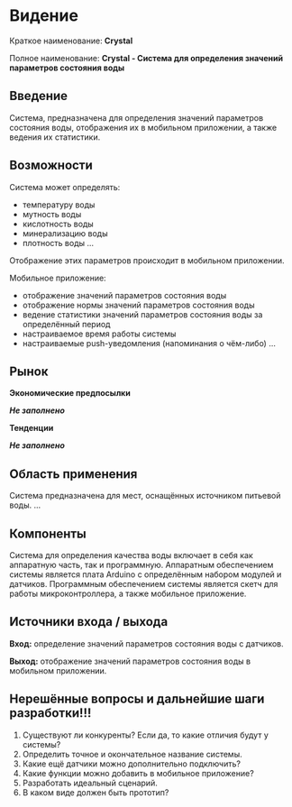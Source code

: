 #  Видение
Краткое наименование: **Crystal**

Полное наименование: **Crystal - Система для определения значений параметров состояния воды**

## Введение
Cистема, предназначена для определения значений параметров состояния воды, отображения их в мобильном приложении, а также ведения их статистики. 

## Возможности
Система может определять:
- температуру воды
- мутность воды
- кислотность воды
- минерализацию воды
- плотность воды
...

Отображение этих параметров происходит в мобильном приложении.

Мобильное приложение:
- отображение значений параметров состояния воды
- отображение нормы значений параметров состояния воды
- ведение статистики значений параметров состояния воды за определённый период
- настраиваемое время работы системы
- настраиваемые push-уведомления (напоминания о чём-либо)
...

## Рынок
**Экономические предпосылки**

***Не заполнено*** 

**Тенденции**

***Не заполнено*** 

## Область применения
Система предназначена для мест, оснащённых источником питьевой воды.
...

## Компоненты
Система для определения качества воды включает в себя как аппаратную часть, так и программную. Аппаратным обеспечением системы является плата Arduino с определённым набором модулей и датчиков. Программным обеспечением системы является скетч для работы микроконтроллера, а также мобильное приложение.

## Источники входа / выхода
**Вход:** определение значений параметров состояния воды с датчиков.

**Выход:** отображение значений параметров состояния воды в мобильном приложении.

## Нерешённые вопросы и дальнейшие шаги разработки!!!
1. Существуют ли конкуренты? Если да, то какие отличия будут у системы?
2. Определить точное и окончательное название системы.
3. Какие ещё датчики можно дополнительно подключить?
4. Какие функции можно добавить в мобильное приложение?
5. Разработать идеальный сценарий.
6. В каком виде должен быть прототип?
